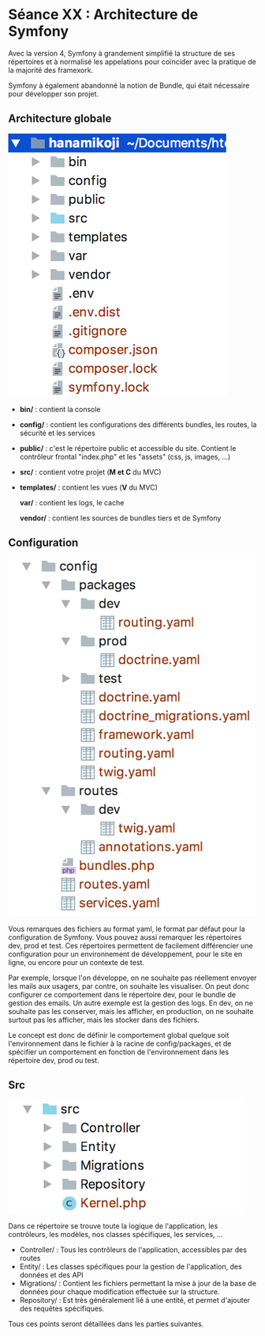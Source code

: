 # Séance XX : Architecture de Symfony

Avec la version 4, Symfony à grandement simplifié la structure de ses répertoires et à normalisé les appelations pour coïncider avec la pratique de la majorité des framexork.

Symfony à également abandonné la notion de Bundle, qui était nécessaire pour développer son projet.

## Architecture globale

![Arborescence de base d'un projet Symfony](../.gitbook/assets/arbo1.png)

* **bin/** : contient la console
* **config/** : contient les configurations des différents bundles, les routes, la sécurité et les services
* **public/** : c'est le répertoire public et accessible du site. Contient le contrôleur frontal "index.php" et les "assets" (css, js, images, ...)
* **src/** : contient votre projet (**M et C** du MVC)
*   **templates/** : contient les vues (**V** du MVC)

    **var/** : contient les logs, le cache

    **vendor/** : contient les sources de bundles tiers et de Symfony

## Configuration

![Arborescence du répertoire de configuration](../.gitbook/assets/arbo-config.png)

Vous remarques des fichiers au format yaml, le format par défaut pour la configuration de Symfony. Vous pouvez aussi remarquer les répertoires dev, prod et test. Ces répertoires permettent de facilement différencier une configuration pour un environnement de développement, pour le site en ligne, ou encore pour un contexte de test.

Par exemple, lorsque l'on développe, on ne souhaite pas réellement envoyer les mails aux usagers, par contre, on souhaite les visualiser. On peut donc configurer ce comportement dans le répertoire dev, pour le bundle de gestion des emails. Un autre exemple est la gestion des logs. En dev, on ne souhaite pas les conserver, mais les afficher, en production, on ne souhaite surtout pas les afficher, mais les stocker dans des fichiers.

Le concept est donc de définir le comportement global quelque soit l'environnement dans le fichier à la racine de config/packages, et de spécifier un comportement en fonction de l'environnement dans les répertoire dev, prod ou test.

## Src

![Configuration classique du répertoire src/](../.gitbook/assets/arbo-src.png)

Dans ce répertoire se trouve toute la logique de l'application, les contrôleurs, les modèles, nos classes spécifiques, les services, ...

* Controller/ : Tous les contrôleurs de l'application, accessibles par des routes
* Entity/ : Les classes spécifiques pour la gestion de l'application, des données et des API
* Migrations/ : Contient les fichiers permettant la mise à jour de la base de données pour chaque modification effectuée sur la structure.
* Repository/ : Est très généralement lié à une entité, et permet d'ajouter des requêtes spécifiques.

Tous ces points seront détaillées dans les parties suivantes.
